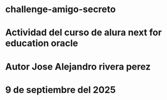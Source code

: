 # challenge-amigo-secreto
# Actividad del curso de alura next for education oracle 
# Autor Jose Alejandro rivera perez 
# 9 de septiembre del 2025
# 
